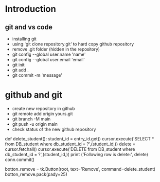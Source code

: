 # Introduction

## git and vs code
- installing git
- using 'git clone repository.git' to hard copy github repository
- remove .git folder (hidden in the repository)
- git config --global user.name 'name'
- git config --global user.email 'email'
- git init
- git add .
- git commit -m 'message'

# github and git
- create new repository in github
- git remote add origin yours.git
- git branch -M main
- git push -u origin main
- check status of the new github repository



def delete_student():
    student_id = entry_id.get()
    cursor.execute('SELECT * from DB_student where db_student_id = ?',(student_id,))
    delete = cursor.fetchall()
    cursor.execute('DELETE from DB_student where db_student_id = ?',(student_id,))
    print ('Following row is delete:', delete)
    conn.commit()



botton_remove = tk.Button(root, text='Remove', command=delete_student)
botton_remove.pack(pady=25)